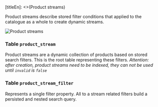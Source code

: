 [titleEn]: <>(Product streams)

Product streams describe stored filter conditions that applied to the catalogue as a whole to create dynamic streams.

![Product streams](dist/erm-shopware-core-content-productstream.svg)


### Table `product_stream`

Product streams are a dynamic collection of products based on stored search filters. This is the root table representing these filters. *Attention: after creation, product streams need to be indexed, they can not be used until `invalid` is `false`*


### Table `product_stream_filter`

Represents a single filter property. All to a stream related filters build a persisted and nested search query.


